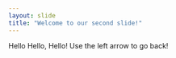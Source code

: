 ```yaml
---
layout: slide
title: "Welcome to our second slide!"
---
```

Hello Hello, Hello!
Use the left arrow to go back!

